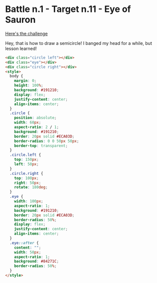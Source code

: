 # Battle n.1 - Target n.11 - Eye of Sauron

[Here's the challenge](https://cssbattle.dev/play/11)

Hey, that is how to draw a semicircle! I banged my head for a while, but lesson learned!

```html
<div class="circle left"></div>
<div class="eye"></div>
<div class="circle right"></div>
<style>
  body {
    margin: 0;
    height: 100%;
    background: #191210;
    display: flex;
    justify-content: center;
    align-items: center;
  }
  .circle {
    position: absolute;
    width: 60px;
    aspect-ratio: 2 / 1;
    background: #191210;
    border: 20px solid #ECA03D;
    border-radius: 0 0 50px 50px;
    border-top: transparent;
  }
  .circle.left {
    top: 150px;
    left: 50px;
  }
  .circle.right {
    top: 100px;
    right: 50px;
    rotate: 180deg;
  }
  .eye {
    width: 100px;
    aspect-ratio: 1;
    background: #191210;
    border: 20px solid #ECA03D;
    border-radius: 50%;
    display: flex;
    justify-content: center;
    align-items: center;
  }
  .eye::after {
    content: "";
    width: 50px;
    aspect-ratio: 1;
    background: #84271C;
    border-radius: 50%;
  }
</style>
```
